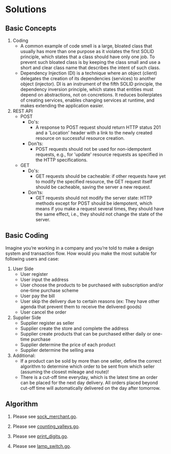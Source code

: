 # Solutions

## Basic Concepts

1. Coding
    - A common example of code smell is a large, bloated class that usually has more than one purpose as it violates the first SOLID principle, which states that a class should have only one job. To prevent such bloated class is by keeping the class small and use a short and clear class name that describes the intent of such class.
    - Dependency Injection (DI) is a technique where an object (client) delegates the creation of its dependencies (services) to another object (injector). DI is an instrument of the fifth SOLID principle, the dependency inversion principle, which states that entities must depend on abstractions, not on concretions. It reduces boilerplates of creating services, enables changing services at runtime, and makes extending the application easier.
2. REST API
    - POST
        - Do's:
            - A response to POST request should return HTTP status 201 and a 'Location' header with a link to the newly created resource on successful resource creation.
        - Don'ts:
            - POST requests should not be used for non-idempotent requests, e.g., for 'update' resource requests as specified in the HTTP specifications.
    - GET
        - Do's:
            - GET requests should be cacheable: if other requests have yet to modify the specified resource, the GET request itself should be cacheable, saving the server a new request.
        - Don'ts:
            - GET requests should not modify the server state: HTTP methods except for POST should be idempotent, which means if you make a request several times, they should have the same effect, i.e., they should not change the state of the server.

## Basic Coding

Imagine you’re working in a company and you’re told to make a design system and transaction flow. How would you make the most suitable for following users and case:

1. User Side
    - User register
    - User input the address
    - User choose the products to be purchased with subscription and/or one-time purchase scheme
    - User pay the bill
    - User skip the delivery due to certain reasons (ex: They have other agenda that prevent them to receive the delivered goods)
    - User cancel the order
2. Supplier Side
    - Supplier register as seller
    - Supplier create the store and complete the address
    - Supplier create products that can be purchased either daily or one-time purchase
    - Supplier determine the price of each product
    - Supplier determine the selling area
3. Additional:
    - If a product can be sold by more than one seller, define the correct algorithm to determine which order to be sent from which seller (assuming the closest mileage and route)!
    - There is a cut-off time everyday, which is the latest time an order can be placed for the next day delivery. All orders placed beyond cut-off time will automatically delivered on the day after tomorrow.

## Algorithm

1. Please see [sock_merchant.go](cmd/sock_merchant/sock_merchant.go).

2. Please see [counting_valleys.go](cmd/counting_valleys/counting_valleys.go).

3. Please see [print_digits.go](cmd/print_digits/print_digits.go).

4. Please see [lamp_switch.go](cmd/lamp_switch/lamp_switch.go).
